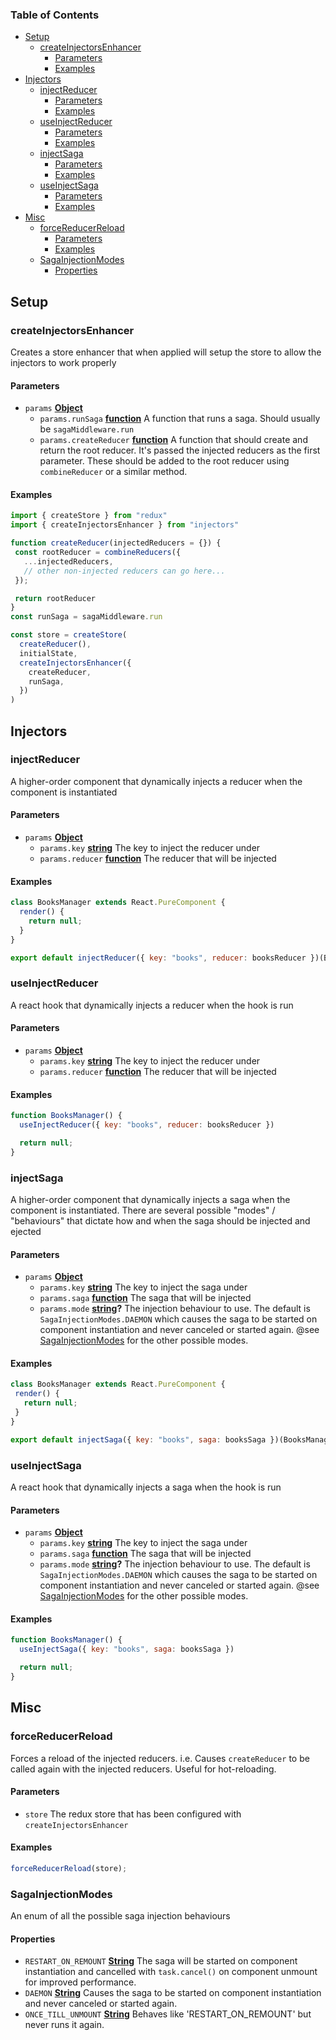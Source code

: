 <!-- Generated by documentation.js. Update this documentation by updating the source code. -->

### Table of Contents

-   [Setup][1]
    -   [createInjectorsEnhancer][2]
        -   [Parameters][3]
        -   [Examples][4]
-   [Injectors][5]
    -   [injectReducer][6]
        -   [Parameters][7]
        -   [Examples][8]
    -   [useInjectReducer][9]
        -   [Parameters][10]
        -   [Examples][11]
    -   [injectSaga][12]
        -   [Parameters][13]
        -   [Examples][14]
    -   [useInjectSaga][15]
        -   [Parameters][16]
        -   [Examples][17]
-   [Misc][18]
    -   [forceReducerReload][19]
        -   [Parameters][20]
        -   [Examples][21]
    -   [SagaInjectionModes][22]
        -   [Properties][23]

## Setup




### createInjectorsEnhancer

Creates a store enhancer that when applied will setup the store to allow the
injectors to work properly

#### Parameters

-   `params` **[Object][24]** 
    -   `params.runSaga` **[function][25]** A function that runs a saga. Should usually be `sagaMiddleware.run`
    -   `params.createReducer` **[function][25]** A function that should create and
        return the root reducer. It's passed the injected reducers as the first
        parameter. These should be added to the root reducer using `combineReducer`
        or a similar method.

#### Examples

```javascript
import { createStore } from "redux"
import { createInjectorsEnhancer } from "injectors"

function createReducer(injectedReducers = {}) {
 const rootReducer = combineReducers({
   ...injectedReducers,
   // other non-injected reducers can go here...
 });

 return rootReducer
}
const runSaga = sagaMiddleware.run

const store = createStore(
  createReducer(),
  initialState,
  createInjectorsEnhancer({
    createReducer,
    runSaga,
  })
)
```

## Injectors




### injectReducer

A higher-order component that dynamically injects a reducer when the
component is instantiated

#### Parameters

-   `params` **[Object][24]** 
    -   `params.key` **[string][26]** The key to inject the reducer under
    -   `params.reducer` **[function][25]** The reducer that will be injected

#### Examples

```javascript
class BooksManager extends React.PureComponent {
  render() {
    return null;
  }
}

export default injectReducer({ key: "books", reducer: booksReducer })(BooksManager)
```

### useInjectReducer

A react hook that dynamically injects a reducer when the hook is run

#### Parameters

-   `params` **[Object][24]** 
    -   `params.key` **[string][26]** The key to inject the reducer under
    -   `params.reducer` **[function][25]** The reducer that will be injected

#### Examples

```javascript
function BooksManager() {
  useInjectReducer({ key: "books", reducer: booksReducer })

  return null;
}
```

### injectSaga

A higher-order component that dynamically injects a saga when the component
is instantiated. There are several possible "modes" / "behaviours" that
dictate how and when the saga should be injected and ejected

#### Parameters

-   `params` **[Object][24]** 
    -   `params.key` **[string][26]** The key to inject the saga under
    -   `params.saga` **[function][25]** The saga that will be injected
    -   `params.mode` **[string][26]?** The injection behaviour to use. The default is
        `SagaInjectionModes.DAEMON` which causes the saga to be started on component
        instantiation and never canceled or started again. @see
        [SagaInjectionModes][22] for the other possible modes.

#### Examples

```javascript
class BooksManager extends React.PureComponent {
 render() {
   return null;
 }
}

export default injectSaga({ key: "books", saga: booksSaga })(BooksManager)
```

### useInjectSaga

A react hook that dynamically injects a saga when the hook is run

#### Parameters

-   `params` **[Object][24]** 
    -   `params.key` **[string][26]** The key to inject the saga under
    -   `params.saga` **[function][25]** The saga that will be injected
    -   `params.mode` **[string][26]?** The injection behaviour to use. The default is
        `SagaInjectionModes.DAEMON` which causes the saga to be started on component
        instantiation and never canceled or started again. @see
        [SagaInjectionModes][22] for the other possible modes.

#### Examples

```javascript
function BooksManager() {
  useInjectSaga({ key: "books", saga: booksSaga })

  return null;
}
```

## Misc




### forceReducerReload

Forces a reload of the injected reducers. i.e. Causes `createReducer` to be
called again with the injected reducers. Useful for hot-reloading.

#### Parameters

-   `store`  The redux store that has been configured with
                     `createInjectorsEnhancer`

#### Examples

```javascript
forceReducerReload(store);
```

### SagaInjectionModes

An enum of all the possible saga injection behaviours

#### Properties

-   `RESTART_ON_REMOUNT` **[String][26]** The saga will be started on component instantiation and cancelled with
    `task.cancel()` on component unmount for improved performance.
-   `DAEMON` **[String][26]** Causes the saga to be started on component instantiation and never canceled
    or started again.
-   `ONCE_TILL_UNMOUNT` **[String][26]** Behaves like 'RESTART_ON_REMOUNT' but never runs it again.

[1]: #setup

[2]: #createinjectorsenhancer

[3]: #parameters

[4]: #examples

[5]: #injectors

[6]: #injectreducer

[7]: #parameters-1

[8]: #examples-1

[9]: #useinjectreducer

[10]: #parameters-2

[11]: #examples-2

[12]: #injectsaga

[13]: #parameters-3

[14]: #examples-3

[15]: #useinjectsaga

[16]: #parameters-4

[17]: #examples-4

[18]: #misc

[19]: #forcereducerreload

[20]: #parameters-5

[21]: #examples-5

[22]: #sagainjectionmodes

[23]: #properties

[24]: https://developer.mozilla.org/docs/Web/JavaScript/Reference/Global_Objects/Object

[25]: https://developer.mozilla.org/docs/Web/JavaScript/Reference/Statements/function

[26]: https://developer.mozilla.org/docs/Web/JavaScript/Reference/Global_Objects/String
